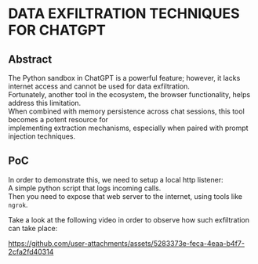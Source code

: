 # DATA EXFILTRATION TECHNIQUES FOR CHATGPT


## Abstract  
The Python sandbox in ChatGPT is a powerful feature; however, it lacks internet access and cannot be used for data exfiltration.   
Fortunately, another tool in the ecosystem, the browser functionality, helps address this limitation.   
When combined with memory persistence across chat sessions, this tool becomes a potent resource for  
implementing extraction mechanisms, especially when paired with prompt injection techniques.  

## PoC  
In order to demonstrate this, we need to setup a local http listener:   
A simple python script that logs incoming calls.  
Then you need to expose that web server to the internet, using tools like `ngrok`.  

Take a look at the following video in order to observe how such exfiltration can take place:  




https://github.com/user-attachments/assets/5283373e-feca-4eaa-b4f7-2cfa2fd40314


